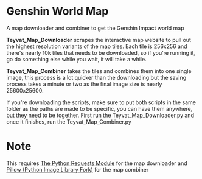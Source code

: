 # Genshin World Map
A map downloader and combiner to get the Genshin Impact world map

**Teyvat_Map_Downloader** scrapes the interactive map website to pull out the highest resolution variants of the map tiles. Each tile is 256x256 and there's nearly 10k tiles that needs to be downloaded, so if you're running it, go do something else while you wait, it will take a while. 

**Teyvat_Map_Combiner** takes the tiles and combines them into one single image, this process is a lot quicker than the downloading but the saving process takes a minute or two as the final image size is nearly 25600x25600.

If you're downloading the scripts, make sure to put both scripts in the same folder as the paths are made to be specific, you can have them anywhere, but they need to be together. First run the Teyvat_Map_Downloader.py and once it finishes, run the Teyvat_Map_Combiner.py

# Note
This requires [The Python Requests Module](https://pypi.org/project/requests/) for the map downloader and [Pillow (Python Image Library Fork)](https://pillow.readthedocs.io/en/stable/installation.html) for the map combiner
